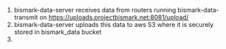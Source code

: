 1. bismark-data-server receives data from routers running bismark-data-transmit on https://uploads.projectbismark.net:8081/upload/
2. bismark-data-server uploads this data to aws S3 where it is securely stored in bismark_data bucket
3. 

